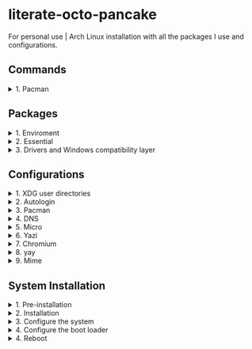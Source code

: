 # literate-octo-pancake
For personal use | Arch Linux installation with all the packages I use and configurations.

## Commands
  <details>
    <summary>1. Pacman</summary>

> Pacman
```
-Syu (update everything)
-Qdt (list all packages no longer required as dependencies "orphans")
-Rs package_name (remove a package and its dependencies which are not required by any other installed package)
-Rsc package_name (remove a package, its dependencies and all the packages that depend on the target package)
```
</details>





## Packages
  <details>
    <summary>1. Enviroment</summary>

> Hyprland
```
hyprland xdg-desktop-portal-hyprland hyprpolkitagent hyprcursor hyprlock hypridle hyprpaper qt5-wayland qt6-wayland uwsm
```
>Services
```
systemctl --user enable --now waybar.service
systemctl --user enable --now hyprpolkitagent.service
systemctl --user enable --now hyprpaper.service
systemctl --user enable --now hypridle.service
systemctl enable --now blueetoth.service
```
>Audio
```
pipewire lib32-pipewire pipewire-alsa pipewire-pulse pipewire-jack wireplumber
```
>Other
```
waybar (brightnessctl playerctl) mako wl-clipboard grim slurp [AUR: walker qview]
```
>Applets
```
udiskie network-manager-applet blueman [AUR: pwvucontrol]
```
>Theming
```
nwg-look (gtk-engine-murrine gnome-themes-extra or gnome-themes-standard [build dependency: sassc)
Fonts: noto-fonts noto-fonts-cjk noto-fonts-emoji noto-fonts-extra
Theme: git clone https://github.com/vinceliuice/Colloid-gtk-theme ./install.sh --tweaks black rimless -n Everforest -t green -c dark -l
Icons: git clone https://github.com/vinceliuice/Colloid-icon-theme ./install.sh -s everforest -t green
```
> System utilities
```
git wget ghostty yazi trashcli unrar btop fastfetch mpv fuse2 (for appimage)
```
</details>

<details>
  <summary>2. Essential</summary>
  
> Programs
```
keepassxc chromium krita qbittorrent obs-studio
```
</details>

<details>
  <summary>3. Drivers and Windows compatibility layer</summary>

> Gaming
```
lutris dolphin-emu [AUR: ares-emu cemu-git duckstation-git pcsx2]
```
> Wine
```
wine wine-mono winetricks lib32-gnutls
```
> Drivers
```
mesa lib32-mesa mesa-utils vulkan-radeon lib32-vulkan-radeon gamescope
```
> Vulkan utilities
```
vulkan-icd-loader lib32-vulkan-icd-loader vulkan-tools
```
</details>
</details>





## Configurations
  <details>
    <summary>1. XDG user directories</summary>

> Create HOME folders
```
sudo pacman -S xdg-user-dirs

xdg-user-dirs-update
```
</details>

<details>
  <summary>2. Autologin</summary>
  
> Log into bash automatically
```
sudo mkdir -p /etc/systemd/system/getty@tty1.service.d
sudo micro /etc/systemd/system/getty@tty1.service.d/autologin.conf

[Service]
ExecStart=
ExecStart=-/sbin/agetty -o '-p -f -- \\u' --noclear --autologin kuriboh %I $TERM
```
> Start Hyprland session
```
Normal session:
micro ~/.bash_profile

if [ -z "${WAYLAND_DISPLAY}" ] && [ "$(tty)" = "/dev/tty1" ]; then
    exec hyprland
fi

UWSM session:
micro ~/.bash_profile

if uwsm check may-start; then
    exec uwsm start hyprland.desktop
fi
```
</details>

<details>
  <summary>3. Pacman</summary>

> Nostalgic downloading emoji + MULTILIB support
```
sudo micro /etc/pacman.conf

Color
ILoveCandy
[multilib]
Include = /etc/pacman.d/mirrorlist
```
</details>

<details>
  <summary>4. DNS</summary>

> Cloudflare
```
IPV4: 1.1.1.1, 1.0.0.1
IPV6: 2606:4700:4700::1111, 2606:4700:4700::1001
```
</details>

<details>
  <summary>5. Micro</summary>

> Text editor
```
set colorscheme twilight
```
</details>

<details>
  <summary>6. Yazi</summary>

> File manager
```
# yazi.toml
[manager]
show_hidden = true

[opener]
play = [
	{ run = 'mpv "$@"', orphan = true, for = "unix" },
]
edit = [
	{ run = 'micro "$@"', block = true, for = "unix" },
]
open = [
	{ run = 'xdg-open "$@"', desc = "Open" },
]

[open]
prepend_rules = [
	{ name = "*.json", use = "edit" },
	{ name = "*.sh", use = "edit" },
	{ name = "*.toml", use = "edit" },
	{ name = "*.y*ml", use = "edit" },
	{ name = "*config", use = "edit" },
	{ name = "*.cfg", use = "edit" },
	{ name = "*env", use = "edit" },
	{ name = "*.d", use = "edit" },
	{ name = "*.md", use = "edit" },
	{ name = "*.txt", use = "edit" },
	{ name = ".zsh*", use = "edit" },
	{ name = "*.ini", use = "edit" },
	{ name = "*.lua", use = "edit" },
	{ name = "*.xml", use = "edit" },
	{ name = "*.log", use = "edit" },
# open with normal / gnome / kde
	{ name = "*.ods", use = "open" },
	{ name = "*.pdf", use = "open" },
# open with multimedia player
	{ name = "*.mp3", use = "open" },

]
append_rules = [
	{ name = "*", use = "edit" },
]
```
</details>

<details>
  <summary>7. Chromium</summary>

> Extensions
```
Tab Grouper
UBlock Origin Lite - Canvas Blocker
Unhook - Return YouTube dislike
KeePassXC-Browser
Dark Reader
```
</details>

<details>
  <summary>8. yay</summary>

> AUR helper
```
git clone https://aur.archlinux.org/yay.git
cd yay
makepkg -si
```
> First use
```
yay -Y --gendb
yay -Syu --devel
yay -Y --devel --save
```
</details>
<details>
  <summary>9. Mime</summary>

> .config/mimeapps.list
```
[Added Associations]
application/json=micro.desktop;/home/kuriboh/.local/share/applications/Micro.desktop;
application/pdf=chromium.desktop;com.interversehq.qView.desktop;pqiv.desktop;
application/x-docbook+xml=micro.desktop;/home/kuriboh/.local/share/applications/Micro.desktop;chromium.desktop;
application/x-matroska=mpv.desktop;
application/x-yaml=micro.desktop;/home/kuriboh/.local/share/applications/Micro.desktop;
image/avif=com.interversehq.qView.desktop;pqiv-2.desktop;imv.desktop;feh.desktop;qimgv.desktop;mpv.desktop;
image/bmp=com.interversehq.qView.desktop;pqiv-2.desktop;imv.desktop;feh.desktop;qimgv.desktop;mpv.desktop;
image/gif=com.interversehq.qView.desktop;qimgv.desktop;imv.desktop;nsxiv.desktop;pqiv.desktop;feh.desktop;imv-dir.desktop;org.kde.gwenview.desktop;chromium.desktop;krita_gif.desktop;
image/heif=com.interversehq.qView.desktop;pqiv-2.desktop;imv.desktop;feh.desktop;qimgv.desktop;mpv.desktop;
image/jpeg=com.interversehq.qView.desktop;pqiv-2.desktop;imv.desktop;feh.desktop;qimgv.desktop;mpv.desktop;
image/png=com.interversehq.qView.desktop;pqiv-2.desktop;imv.desktop;feh.desktop;qimgv.desktop;mpv.desktop;
image/webp=com.interversehq.qView.desktop;pqiv-2.desktop;imv.desktop;feh.desktop;qimgv.desktop;mpv.desktop;
image/x-icns=com.interversehq.qView.desktop;pqiv-2.desktop;imv.desktop;feh.desktop;qimgv.desktop;mpv.desktop;
inode/directory=yazi.desktop;spf.desktop;
text/markdown=micro.desktop;/home/kuriboh/.local/share/applications/Micro.desktop;
text/plain=micro.desktop;/home/kuriboh/.local/share/applications/Micro.desktop;Micro.desktop;
text/x-cmake=micro.desktop;/home/kuriboh/.local/share/applications/Micro.desktop;
video/3gp=mpv.desktop;
video/3gpp=mpv.desktop;
video/3gpp2=mpv.desktop;
video/avi=mpv.desktop;
video/divx=mpv.desktop;
video/dv=mpv.desktop;
video/fli=mpv.desktop;
video/flv=mpv.desktop;
video/mp2t=mpv.desktop;
video/mp4=mpv.desktop;
video/mp4v-es=mpv.desktop;
video/mpeg=mpv.desktop;
video/msvideo=mpv.desktop;
video/ogg=mpv.desktop;
video/quicktime=mpv.desktop;
video/vnd.divx=mpv.desktop;
video/vnd.mpegurl=mpv.desktop;
video/vnd.rn-realvideo=mpv.desktop;
video/webm=mpv.desktop;
video/x-avi=mpv.desktop;
video/x-flv=mpv.desktop;
video/x-m4v=mpv.desktop;
video/x-matroska=mpv.desktop;
video/x-mpeg2=mpv.desktop;
video/x-ms-asf=mpv.desktop;
video/x-ms-wmv=mpv.desktop;
video/x-ms-wmx=mpv.desktop;
video/x-msvideo=mpv.desktop;
video/x-ogm=mpv.desktop;
video/x-ogm+ogg=mpv.desktop;
video/x-theora=mpv.desktop;
video/x-theora+ogg=mpv.desktop;

[Default Applications]
application/json=micro.desktop;
application/pdf=chromium.desktop;
application/x-docbook+xml=micro.desktop;
application/x-matroska=mpv.desktop;
application/x-yaml=micro.desktop;
image/avif=com.interversehq.qView.desktop;
image/bmp=com.interversehq.qView.desktop;
image/gif=com.interversehq.qView.desktop;
image/heif=com.interversehq.qView.desktop;
image/jpeg=com.interversehq.qView.desktop;
image/png=com.interversehq.qView.desktop;
image/webp=com.interversehq.qView.desktop;
image/x-icns=com.interversehq.qView.desktop;
inode/directory=yazi.desktop;
text/markdown=micro.desktop;
text/plain=micro.desktop;
text/x-cmake=micro.desktop;
video/3gp=mpv.desktop;
video/3gpp=mpv.desktop;
video/3gpp2=mpv.desktop;
video/avi=mpv.desktop;
video/divx=mpv.desktop;
video/dv=mpv.desktop;
video/fli=mpv.desktop;
video/flv=mpv.desktop;
video/mp2t=mpv.desktop;
video/mp4=mpv.desktop;
video/mp4v-es=mpv.desktop;
video/mpeg=mpv.desktop;
video/msvideo=mpv.desktop;
video/ogg=mpv.desktop;
video/quicktime=mpv.desktop;
video/vnd.divx=mpv.desktop;
video/vnd.mpegurl=mpv.desktop;
video/vnd.rn-realvideo=mpv.desktop;
video/webm=mpv.desktop;
video/x-avi=mpv.desktop;
video/x-flv=mpv.desktop;
video/x-m4v=mpv.desktop;
video/x-matroska=mpv.desktop;
video/x-mpeg2=mpv.desktop;
video/x-ms-asf=mpv.desktop;
video/x-ms-wmv=mpv.desktop;
video/x-ms-wmx=mpv.desktop;
video/x-msvideo=mpv.desktop;
video/x-ogm=mpv.desktop;
video/x-ogm+ogg=mpv.desktop;
video/x-theora=mpv.desktop;
video/x-theora+ogg=mpv.desktop;
```
</details>
</details>





## System Installation
  <details>
    <summary>1. Pre-installation</summary>

### Set the console keyboard layout
```
loadkeys br-abnt2
```
### Verify the boot mode
```
cat /sys/firmware/efi/fw_platform_size
```
### Verify the internet connection
```
ping archlinux.org
```
### Update the system clock
```
timedatectl set-timezone America/Sao_Paulo
```
### Format the partitions
```
cfdisk -z /dev/nvme0n1
GPT
128M EFI SYSTEM PARTITION p1
512M LINUX EXTENDED BOOT p2
4G LINUX SWAP p3
MAX LINUX x86_64 ROOT p4
```
```
mkfs.xfs /dev/nvme0n1p4
mkswap /dev/nvme0n1p3
mkfs.fat -F 32 /dev/nvme0n1p2
mkfs.fat -F 32 /dev/nvme0n1p1
```
### Mount the file systems
```
mount /dev/nvme0n1p4 /mnt
mount --mkdir /dev/nvme0n1p1 /mnt/efi
mount --mkdir /dev/nvme0n1p2 /mnt/boot
swapon /dev/nvme0n1p3
```
</details>


<details>
  <summary>2. Installation</summary>
  
### Install essential packages
```
pacstrap -K /mnt base linux-zen linux-zen-headers linux-firmware sof-firmware amd-ucode micro base-devel networkmanager xfsprogs
```
</details>


<details>
  <summary>3. Configure the system</summary>
  
### Fstab
> Generate an fstab file (use -U or -L to define by UUID or labels, respectively):
```
genfstab -U /mnt >> /mnt/etc/fstab
```
> Check the resulting /mnt/etc/fstab file, and edit it in case of errors.
### Chroot
> Change root into the new system:
```
arch-chroot /mnt
```
### Time
> Set the time zone:
```
ln -sf /usr/share/zoneinfo/America/Sao_Paulo /etc/localtime
```
> Run hwclock to generate /etc/adjtime:
```
hwclock --systohc
```
> This command assumes the hardware clock is set to UTC.
### Localization
> Edit /etc/locale.gen and uncomment en_GB.UTF-8 pt_BR.UTF-8 ja-JP.UTF-8:
```
micro /etc/locale.gen
locale-gen
```
> Create the locale.conf file, and set the LANG variable accordingly:
```
micro /etc/locale.conf
LANG=en_GB.UTF-8
LANGUAGE=en_GB:en:C:pt_BR
```
> If you set the console keyboard layout, make the changes persistent in vconsole.conf:
```
micro /etc/vconsole.conf
KEYMAP=br-abnt2
```
### Network configuration
> Create the hostname file:
```
micro /etc/hostname = yourhostname (ex thinkpad-e14)
```
> Enable system services
```
systemctl enable NetworkManager
```
### Root password
> Set the root password:
```
passwd
```
>Create your user (-m=home -G=groups -s=shell)
```
useradd -m -G wheel -s /bin/bash kuriboh
```
> Set the new user password:
```
passwd kuriboh
```
### Enable Sudo
> To allow members of group wheel to run commands as other users, create a configuration file with the following content:
```
EDITOR=micro visudo
```
>Add this line (it's on the end of the file)
```
%wheel      ALL=(ALL:ALL) ALL
```
### Test escalated permissions
```
su kuriboh
sudo pacman -Syu
exit
```
</details>


<details>
  <summary>4. Configure the boot loader </summary>
  
### systemd-boot installation using XBOOTLDR
> Mount the ESP to /mnt/efi and the XBOOTLDR partition to /mnt/boot.
```
bootctl --esp-path=/efi --boot-path=/boot install
```
> Loader configuration
```
micro efi/loader/loader.conf
```
```
default  arch.conf
timeout  0
console-mode max
editor   no
```
> Adding default loader
```
micro boot/loader/entries/arch.conf
```
```
title   Arch Linux (Zen Kernel)
linux   /vmlinuz-linux-zen
initrd  /amd-ucode.img
initrd  /initramfs-linux-zen.img
options root=/dev/nvme0n1p4 rw
```
> Adding fallback loader
```
micro boot/loader/entries/arch-fallback.conf
```
```
title   Arch Linux (Zen Kernel - Fallback)
linux   /vmlinuz-linux-zen
initrd  /amd-ucode.img
initrd  /initramfs-linux-zen-fallback.img
options root=/dev/nvme0n1p4 rw
```
</details>


<details>
  <summary>4. Reboot </summary>
  
> Exit the chroot environment by typing exit or pressing Ctrl+d.
```
exit
```
> Optionally manually unmount all the partitions with umount -R /mnt: this allows noticing any "busy" partitions, and finding the cause with fuser.
```
umount -R /mnt
```
> Finally, restart the machine by typing reboot: any partitions still mounted will be automatically unmounted by systemd. Remember to remove the installation medium and then login into the new system with the root account.
```
reboot
```
:)
</details>
</details>
